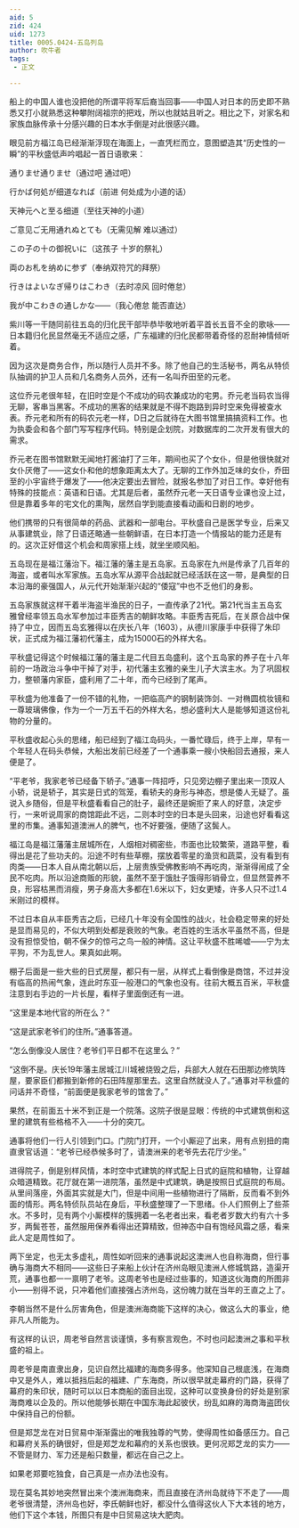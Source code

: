 ```yaml
---
aid: 5
zid: 424
uid: 1273
title: 0005.0424-五岛列岛
author: 吹牛者
tags: 
 - 正文

---
```




  船上的中国人谁也没把他的所谓平将军后裔当回事——中国人对日本的历史即不熟悉又打小就熟悉这种攀附阔祖宗的把戏，所以也就姑且听之。相比之下，对家名和家族血脉传承十分感兴趣的日本水手倒是对此很感兴趣。

  眼见前方福江岛已经渐渐浮现在海面上，一直凭栏而立，意图塑造其“历史性的一瞬”的平秋盛低声吟唱起一首日语歌来：

  通りませ通りませ（通过吧 通过吧）

  行かば何処が细道なれば（前进 何处成为小道的话）

  天神元へと至る细道（至往天神的小道）

  ご意见ご无用通れぬとても（无需见解 难以通过）

  この子の十の御祝いに（这孩子 十岁的祭礼）

  両のお札を纳めに参ず（奉纳双符咒的拜祭）

  行きはよいなぎ帰りはこわき（去时凉风 回时倦怠）

  我が中こわきの通しかな——（我心倦怠 能否直达）

  紫川等一干随同前往五岛的归化民干部毕恭毕敬地听着平首长五音不全的歌咏——日本籍归化民显然毫无不适应之感，广东福建的归化民都带着奇怪的忍耐神情倾听着。

  因为这次是商务合作，所以随行人员并不多。除了他自己的生活秘书，两名从特侦队抽调的护卫人员和几名商务人员外，还有一名叫乔田至的元老。

  这位乔元老很年轻，在旧时空是个不成功的码农兼成功的宅男。乔元老当码农当得无聊，客串当黑客。不成功的黑客的结果就是不得不跑路到异时空来免得被查水表。乔元老和所有的码农元老一样，D日之后就待在大图书馆里搞搞资料工作。也为执委会和各个部门写写程序代码。特别是企划院，对数据库的二次开发有很大的需求。

  乔元老在图书馆默默无闻地打酱油打了三年，期间也买了个女仆，但是他很快就对女仆厌倦了——这女仆和他的想象距离太大了。无聊的工作外加乏味的女仆，乔田至的小宇宙终于爆发了——他决定要出去冒险，就报名参加了对日工作。幸好他有特殊的技能点：英语和日语。尤其是后者，虽然乔元老一天日语专业课也没上过，但是靠着多年的宅文化的熏陶，居然自学到能直接看动画和日剧的地步。

  他们携带的只有很简单的药品、武器和一部电台。平秋盛自己是医学专业，后来又从事建筑业，除了日语还略通一些朝鲜语，在日本打造一个情报站的能力还是有的。这次正好借这个机会和周家搭上线，就坐坐顺风船。

  五岛现在是福江藩治下。福江藩的藩主是五岛家。五岛家在九州是传承了几百年的海盗，或者叫水军家族。五岛水军从源平合战起就已经活跃在这一带，是典型的日本沿海的豪强国人，从元代开始渐渐兴起的“倭寇”中也不乏他们的身影。

  五岛家族就这样干着半海盗半渔民的日子，一直传承了21代。第21代当主五岛玄雅曾经率领五岛水军参加过丰臣秀吉的朝鲜攻略。丰臣秀吉死后，在关原合战中保持了中立，因而五岛玄雅得以在庆长八年（1603），从德川家康手中获得了朱印状，正式成为福江藩初代藩主，成为15000石的外样大名。

  平秋盛记得这个时候福江藩的藩主是二代目五岛盛利，这个五岛家的养子在十八年前的一场政治斗争中干掉了对手，初代藩主玄雅的亲生儿子大滨主水。为了巩固权力，整顿藩内家臣，盛利用了二十年，而今已经到了尾声。

  平秋盛为他准备了一份不错的礼物，一把临高产的钢制装饰剑、一对椭圆梳妆镜和一尊玻璃佛像，作为一个一万五千石的外样大名，想必盛利大人是能够知道这份礼物的分量的。

  平秋盛收起心头的思绪，船已经到了福江岛码头，一番忙碌后，终于上岸，早有一个年轻人在码头恭候，大船出发前已经差了一个通事乘一艘小快船回去通报，来人便是了。

  “平老爷，我家老爷已经备下轿子。”通事一阵招呼，只见旁边棚子里出来一顶双人小轿，说是轿子，其实是日式的驾笼，看轿夫的身形与神态，想是倭人无疑了。虽说入乡随俗，但是平秋盛看看自己的肚子，最终还是婉拒了来人的好意，决定步行，一来听说周家的商馆距此不远，二则本时空的日本是头回来，沿途也好看看这里的市集。通事知道澳洲人的脾气，也不好要强，便随了这鬓人。

  福江岛是福江藩藩主居城所在，人烟相对稠密些，市面也比较繁荣，道路平整，看得出是花了些功夫的。沿途不时有些草棚，摆放着零星的渔货和蔬菜，没有看到有肉类——日本人自从南北朝以后，上层贵族受佛教影响不再吃肉，渐渐得闹成了全民不吃肉。所以沿途商贩的形貌，虽然不至于饿肚子饿得形销骨立，但显然营养不良，形容枯黑而消瘦，男子身高大多都在1.6米以下，妇女更矮，许多人只不过1.4米刚过的模样。

  不过日本自从丰臣秀吉之后，已经几十年没有全国性的战火，社会稳定带来的好处是显而易见的，不似大明到处都是衰败的气象。老百姓的生活水平虽然不高，但是没有担惊受怕，朝不保夕的惊弓之鸟一般的神情。这让平秋盛不胜唏嘘——宁为太平狗，不为乱世人。果真如此啊。

  棚子后面是一些大些的日式房屋，都只有一层，从样式上看倒像是商馆，不过并没有临高的热闹气象，连此时东亚一般港口的气象也没有。往前大概五百米，平秋盛注意到右手边的一片长屋，看样子里面倒还有一进。

  “这里是本地代官的所在么？”

  “这是武家老爷们的住所。”通事答道。

  “怎么倒像没人居住？老爷们平日都不在这里么？”

  “这倒不是。庆长19年藩主居城江川城被烧毁之后，兵部大人就在石田那边修筑阵屋，要家臣们都搬到新修的石田阵屋那里去。这里自然就没人了。”通事对平秋盛的问话并不奇怪，“前面便是我家老爷的馆舍了。”

  果然，在前面五十米不到正是一个院落。这院子很是显眼：传统的中式建筑倒和这里的建筑有些格格不入——十分的突兀。

  通事将他们一行人引领到门口。门院门打开，一个小厮迎了出来，用有点别扭的南直隶官话道：“老爷已经恭候多时了，请澳洲来的老爷先去花厅少坐。”

  进得院子，倒是别样风情，本时空中式建筑的样式配上日式的庭院和植物，让穿越众暗道精致。花厅就在第一进院落，虽然是中式建筑，确是按照日式庭院的布局。从里间落座，外面其实就是大门，但是中间用一些植物进行了隔断，反而看不到外面的情形。两名特侦队员站在身后，平秋盛整理了一下思绪。仆人们照例上了些茶水。不多时，见有两个小厮模样的簇拥着一名老者出来，看老者岁数大约有六十多岁，两鬓苍苍，虽然服用保养看得出还算精致，但神态中自有饱经风霜之感，看来此人定是周性如了。

  两下坐定，也无太多虚礼，周性如听回来的通事说起这澳洲人也自称海商，但行事确与海商大不相同——这些日子来船上伙计在济州岛眼见澳洲人修城筑路，造渠开荒，通事也都一一禀明了老爷。这周老爷也是经过些事的，知道这伙海商的所图非小——别得不说，只冲着他们直接强占济州岛，这份魄力就在当年的王直之上了。

  李朝当然不是什么厉害角色，但是澳洲海商能下这样的决心，做这么大的事业，绝非凡人所能为。

  有这样的认识，周老爷自然言谈谨慎，多有察言观色，不时也问起澳洲之事和平秋盛的祖上。

  周老爷是南直隶出身，见识自然比福建的海商多得多。他深知自己根底浅，在海商中又是外人，难以抵挡后起的福建、广东海商，所以很早就走幕府的门路，获得了幕府的朱印状，随时可以以日本商船的面目出现，这种可以变换身份的好处是别家海商难以企及的。所以他能够长期在中国东海此起彼伏，纷乱如麻的海商海盗团伙中保持自己的份额。

  但是郑芝龙在对日贸易中渐渐露出的唯我独尊的气势，使得周性如备感压力。自己和幕府关系的确很好，但是郑芝龙和幕府的关系也很铁。更何况郑芝龙的实力——不管是财力、军力还是船只数量，都远在自己之上。

  如果老郑要吃独食，自己真是一点办法也没有。

  现在莫名其妙地突然冒出来个澳洲海商来，而且直接在济州岛就待下不走了——周老爷很清楚，济州岛也好，李氏朝鲜也好，都没什么值得这伙人下大本钱的地方，他们下这个本钱，所图只有是中日贸易这块大肥肉。


